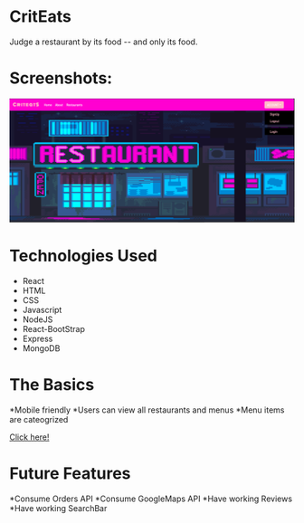 # CritEats

Judge a restaurant by its food -- and only its food. 

# Screenshots:

![Screenshot 1](public/images/screenshot1.png "Screenshot 1") 

# Technologies Used
* React
* HTML
* CSS
* Javascript
* NodeJS
* React-BootStrap
* Express
* MongoDB


# The Basics

*Mobile friendly
*Users can view all restaurants and menus
*Menu items are cateogrized

[Click here!](https://criteats.herokuapp.com)

# Future Features
*Consume Orders API
*Consume GoogleMaps API
*Have working Reviews
*Have working SearchBar